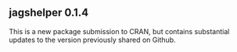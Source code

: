 ## jagshelper 0.1.4

This is a new package submission to CRAN, but contains substantial updates to
the version previously shared on Github.
